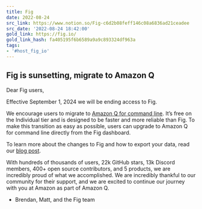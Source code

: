 ```yaml
---
title: Fig
date: 2022-08-24
src_link: https://www.notion.so/Fig-c6d2b08feff146c08a6836ad21ceadee
src_date: '2022-08-24 18:42:00'
gold_link: https://fig.io/
gold_link_hash: fa405195f6b6589a9a9c893324df963a
tags:
- '#host_fig_io'
---
```


Fig is sunsetting, migrate to Amazon Q
--------------------------------------

Dear Fig users,  
  
Effective September 1, 2024 we will be ending access to Fig.  
  
We encourage users to migrate to [Amazon Q for command line](https://docs.aws.amazon.com/amazonq/latest/qdeveloper-ug/command-line-getting-started-installing.html). It’s free on the Individual tier and is designed to be faster and more reliable than Fig. To make this transition as easy as possible, users can upgrade to Amazon Q for command line directly from the Fig dashboard.  
  
To learn more about the changes to Fig and how to export your data, read our [blog post](/blog/post/fig-is-sunsetting).  
  
With hundreds of thousands of users, 22k GitHub stars, 13k Discord members, 400+ open source contributors, and 5 products, we are incredibly proud of what we accomplished. We are incredibly thankful to our community for their support, and we are excited to continue our journey with you at Amazon as part of Amazon Q.  
  
- Brendan, Matt, and the Fig team